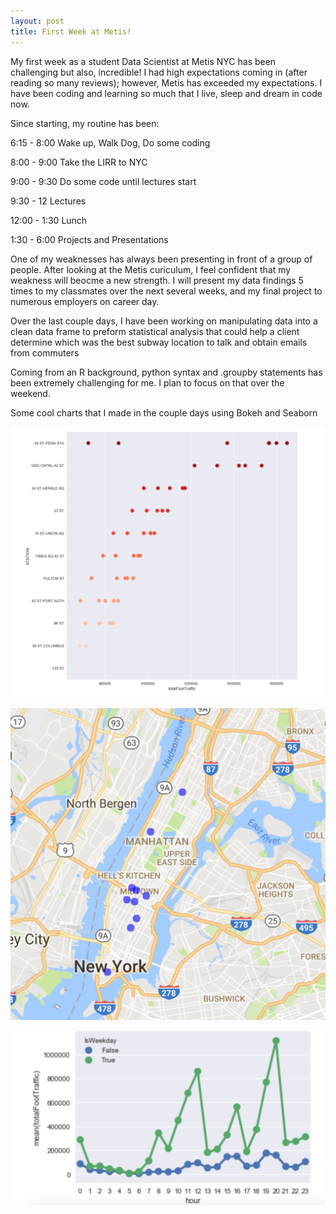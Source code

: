 ```yaml
---
layout: post
title: First Week at Metis!
---
```


My first week as a student Data Scientist at Metis NYC has been challenging but also, incredible! I had high expectations coming in (after reading so many reviews); however, Metis has exceeded my expectations. I have been coding and learning so much that I live, sleep and dream in code now. 


Since starting, my routine has been:


6:15 - 8:00 Wake up, Walk Dog, Do some coding

8:00 - 9:00 Take the LIRR to NYC

9:00 - 9:30  Do some code until lectures start

9:30 - 12 Lectures

12:00 - 1:30 Lunch

1:30 - 6:00 Projects and Presentations


One of my weaknesses has always been presenting in front of a group of people. After looking at the Metis curiculum, I feel confident that my weakness will beocme a new strength. I will present my data findings 5 times to my classmates over the next several weeks, and my final project to numerous employers on career day.

Over the last couple days, I have been working on manipulating data into a clean data frame to preform statistical analysis that could help a client determine which was the best subway location to talk and obtain emails from commuters


Coming from an R background, python syntax and .groupby statements has been extremely challenging for me. I plan to focus on that over the weekend.

Some cool charts that I made in the couple days using Bokeh and Seaborn

![w1graph1](/images/week1graph1.png)

![w1graph2](/images/week1graph2.png)

![w1graph3](/images/week1graph3.png)


